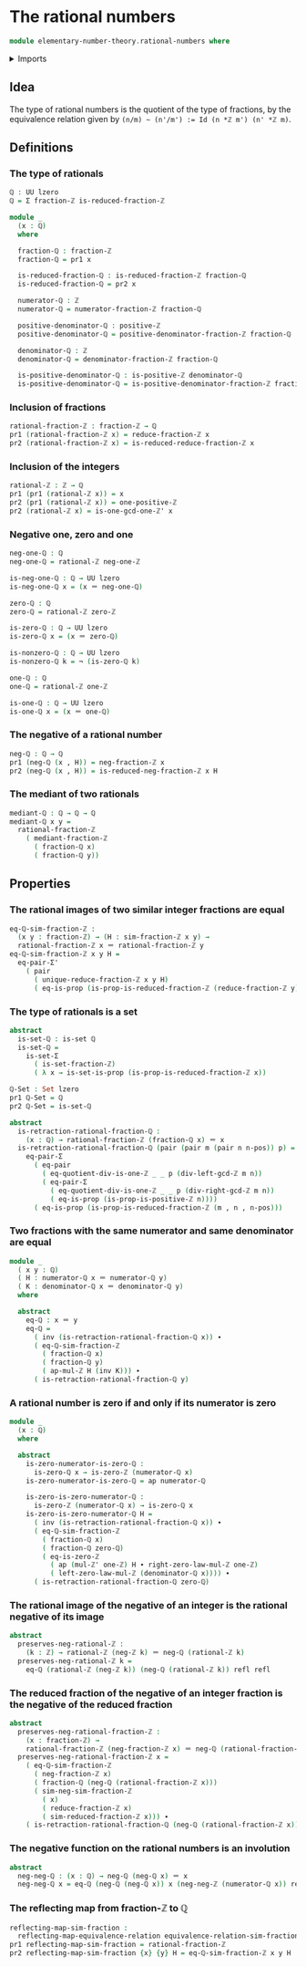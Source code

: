 # The rational numbers

```agda
module elementary-number-theory.rational-numbers where
```

<details><summary>Imports</summary>

```agda
open import elementary-number-theory.divisibility-integers
open import elementary-number-theory.greatest-common-divisor-integers
open import elementary-number-theory.integer-fractions
open import elementary-number-theory.integers
open import elementary-number-theory.mediant-integer-fractions
open import elementary-number-theory.multiplication-integers
open import elementary-number-theory.positive-and-negative-integers
open import elementary-number-theory.positive-integers
open import elementary-number-theory.reduced-integer-fractions

open import foundation.action-on-identifications-functions
open import foundation.dependent-pair-types
open import foundation.equality-cartesian-product-types
open import foundation.equality-dependent-pair-types
open import foundation.identity-types
open import foundation.negation
open import foundation.propositions
open import foundation.reflecting-maps-equivalence-relations
open import foundation.sets
open import foundation.subtypes
open import foundation.universe-levels
```

</details>

## Idea

The type of rational numbers is the quotient of the type of fractions, by the
equivalence relation given by `(n/m) ~ (n'/m') := Id (n *ℤ m') (n' *ℤ m)`.

## Definitions

### The type of rationals

```agda
ℚ : UU lzero
ℚ = Σ fraction-ℤ is-reduced-fraction-ℤ

module _
  (x : ℚ)
  where

  fraction-ℚ : fraction-ℤ
  fraction-ℚ = pr1 x

  is-reduced-fraction-ℚ : is-reduced-fraction-ℤ fraction-ℚ
  is-reduced-fraction-ℚ = pr2 x

  numerator-ℚ : ℤ
  numerator-ℚ = numerator-fraction-ℤ fraction-ℚ

  positive-denominator-ℚ : positive-ℤ
  positive-denominator-ℚ = positive-denominator-fraction-ℤ fraction-ℚ

  denominator-ℚ : ℤ
  denominator-ℚ = denominator-fraction-ℤ fraction-ℚ

  is-positive-denominator-ℚ : is-positive-ℤ denominator-ℚ
  is-positive-denominator-ℚ = is-positive-denominator-fraction-ℤ fraction-ℚ
```

### Inclusion of fractions

```agda
rational-fraction-ℤ : fraction-ℤ → ℚ
pr1 (rational-fraction-ℤ x) = reduce-fraction-ℤ x
pr2 (rational-fraction-ℤ x) = is-reduced-reduce-fraction-ℤ x
```

### Inclusion of the integers

```agda
rational-ℤ : ℤ → ℚ
pr1 (pr1 (rational-ℤ x)) = x
pr2 (pr1 (rational-ℤ x)) = one-positive-ℤ
pr2 (rational-ℤ x) = is-one-gcd-one-ℤ' x
```

### Negative one, zero and one

```agda
neg-one-ℚ : ℚ
neg-one-ℚ = rational-ℤ neg-one-ℤ

is-neg-one-ℚ : ℚ → UU lzero
is-neg-one-ℚ x = (x ＝ neg-one-ℚ)

zero-ℚ : ℚ
zero-ℚ = rational-ℤ zero-ℤ

is-zero-ℚ : ℚ → UU lzero
is-zero-ℚ x = (x ＝ zero-ℚ)

is-nonzero-ℚ : ℚ → UU lzero
is-nonzero-ℚ k = ¬ (is-zero-ℚ k)

one-ℚ : ℚ
one-ℚ = rational-ℤ one-ℤ

is-one-ℚ : ℚ → UU lzero
is-one-ℚ x = (x ＝ one-ℚ)
```

### The negative of a rational number

```agda
neg-ℚ : ℚ → ℚ
pr1 (neg-ℚ (x , H)) = neg-fraction-ℤ x
pr2 (neg-ℚ (x , H)) = is-reduced-neg-fraction-ℤ x H
```

### The mediant of two rationals

```agda
mediant-ℚ : ℚ → ℚ → ℚ
mediant-ℚ x y =
  rational-fraction-ℤ
    ( mediant-fraction-ℤ
      ( fraction-ℚ x)
      ( fraction-ℚ y))
```

## Properties

### The rational images of two similar integer fractions are equal

```agda
eq-ℚ-sim-fraction-ℤ :
  (x y : fraction-ℤ) → (H : sim-fraction-ℤ x y) →
  rational-fraction-ℤ x ＝ rational-fraction-ℤ y
eq-ℚ-sim-fraction-ℤ x y H =
  eq-pair-Σ'
    ( pair
      ( unique-reduce-fraction-ℤ x y H)
      ( eq-is-prop (is-prop-is-reduced-fraction-ℤ (reduce-fraction-ℤ y))))
```

### The type of rationals is a set

```agda
abstract
  is-set-ℚ : is-set ℚ
  is-set-ℚ =
    is-set-Σ
      ( is-set-fraction-ℤ)
      ( λ x → is-set-is-prop (is-prop-is-reduced-fraction-ℤ x))

ℚ-Set : Set lzero
pr1 ℚ-Set = ℚ
pr2 ℚ-Set = is-set-ℚ

abstract
  is-retraction-rational-fraction-ℚ :
    (x : ℚ) → rational-fraction-ℤ (fraction-ℚ x) ＝ x
  is-retraction-rational-fraction-ℚ (pair (pair m (pair n n-pos)) p) =
    eq-pair-Σ
      ( eq-pair
        ( eq-quotient-div-is-one-ℤ _ _ p (div-left-gcd-ℤ m n))
        ( eq-pair-Σ
          ( eq-quotient-div-is-one-ℤ _ _ p (div-right-gcd-ℤ m n))
          ( eq-is-prop (is-prop-is-positive-ℤ n))))
      ( eq-is-prop (is-prop-is-reduced-fraction-ℤ (m , n , n-pos)))
```

### Two fractions with the same numerator and same denominator are equal

```agda
module _
  ( x y : ℚ)
  ( H : numerator-ℚ x ＝ numerator-ℚ y)
  ( K : denominator-ℚ x ＝ denominator-ℚ y)
  where

  abstract
    eq-ℚ : x ＝ y
    eq-ℚ =
      ( inv (is-retraction-rational-fraction-ℚ x)) ∙
      ( eq-ℚ-sim-fraction-ℤ
        ( fraction-ℚ x)
        ( fraction-ℚ y)
        ( ap-mul-ℤ H (inv K))) ∙
      ( is-retraction-rational-fraction-ℚ y)
```

### A rational number is zero if and only if its numerator is zero

```agda
module _
  (x : ℚ)
  where

  abstract
    is-zero-numerator-is-zero-ℚ :
      is-zero-ℚ x → is-zero-ℤ (numerator-ℚ x)
    is-zero-numerator-is-zero-ℚ = ap numerator-ℚ

    is-zero-is-zero-numerator-ℚ :
      is-zero-ℤ (numerator-ℚ x) → is-zero-ℚ x
    is-zero-is-zero-numerator-ℚ H =
      ( inv (is-retraction-rational-fraction-ℚ x)) ∙
      ( eq-ℚ-sim-fraction-ℤ
        ( fraction-ℚ x)
        ( fraction-ℚ zero-ℚ)
        ( eq-is-zero-ℤ
          ( ap (mul-ℤ' one-ℤ) H ∙ right-zero-law-mul-ℤ one-ℤ)
          ( left-zero-law-mul-ℤ (denominator-ℚ x)))) ∙
      ( is-retraction-rational-fraction-ℚ zero-ℚ)
```

### The rational image of the negative of an integer is the rational negative of its image

```agda
abstract
  preserves-neg-rational-ℤ :
    (k : ℤ) → rational-ℤ (neg-ℤ k) ＝ neg-ℚ (rational-ℤ k)
  preserves-neg-rational-ℤ k =
    eq-ℚ (rational-ℤ (neg-ℤ k)) (neg-ℚ (rational-ℤ k)) refl refl
```

### The reduced fraction of the negative of an integer fraction is the negative of the reduced fraction

```agda
abstract
  preserves-neg-rational-fraction-ℤ :
    (x : fraction-ℤ) →
    rational-fraction-ℤ (neg-fraction-ℤ x) ＝ neg-ℚ (rational-fraction-ℤ x)
  preserves-neg-rational-fraction-ℤ x =
    ( eq-ℚ-sim-fraction-ℤ
      ( neg-fraction-ℤ x)
      ( fraction-ℚ (neg-ℚ (rational-fraction-ℤ x)))
      ( sim-neg-sim-fraction-ℤ
        ( x)
        ( reduce-fraction-ℤ x)
        ( sim-reduced-fraction-ℤ x))) ∙
    ( is-retraction-rational-fraction-ℚ (neg-ℚ (rational-fraction-ℤ x)))
```

### The negative function on the rational numbers is an involution

```agda
abstract
  neg-neg-ℚ : (x : ℚ) → neg-ℚ (neg-ℚ x) ＝ x
  neg-neg-ℚ x = eq-ℚ (neg-ℚ (neg-ℚ x)) x (neg-neg-ℤ (numerator-ℚ x)) refl
```

### The reflecting map from fraction-ℤ to ℚ

```agda
reflecting-map-sim-fraction :
  reflecting-map-equivalence-relation equivalence-relation-sim-fraction-ℤ ℚ
pr1 reflecting-map-sim-fraction = rational-fraction-ℤ
pr2 reflecting-map-sim-fraction {x} {y} H = eq-ℚ-sim-fraction-ℤ x y H
```

